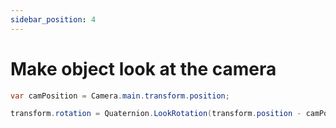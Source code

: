 ```yaml
---
sidebar_position: 4
---
```


# Make object look at the camera


```csharp
var camPosition = Camera.main.transform.position;

transform.rotation = Quaternion.LookRotation(transform.position - camPosition);
```
